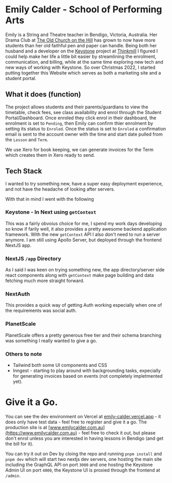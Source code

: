 # Emily Calder - School of Performing Arts

Emily is a String and Theatre teacher in Bendigo, Victoria, Australia. Her Drama Club at [The Old Church on the Hill](https://www.theoldchurch.org.au) has grown to now have more students than her old faithful pen and paper can handle. Being both her husband and a developer on the [Keystone](https://www.keystonejs.com) project at [Thinkmill](https://www.thinkmill.com.au) I figured I could help make her life a little bit easier by streamlining the enrolment, communication, and billing, while at the same time exploring new tech and new ways of working with Keystone. So over Christmas 2022, I started putting together this Website which serves as both a marketing site and a student portal.

## What it does (function)

The project allows students and their parents/guardians to view the timetable, check fees, see class availability and enrol through the Student Portal/Dashboard. Once enroled they click enrol in their dashboard, the enrolment is set to `Pending`, then Emily can confirm thier enrolment by setting its status to `Enroled`. Once the status is set to `Enroled` a confirmation email is sent to the account owner with the time and start date pulled from the `Lesson` and `Term`.

We use Xero for book keeping, we can generate invoices for the Term which creates them in Xero ready to send.

## Tech Stack

I wanted to try something new, have a super easy deployment experience, and not have the headache of looking after servers.

With that in mind I went with the following

### Keystone - In Next using `getContext`

This was a fairly obvoius choice for me, I spend my work days developing so know if farily well, it also provides a pretty awesome backend application framework. With the new `getContext` API I also don't need to run a server anymore. I am still using Apollo Server, but deployed through the frontend NextJS app.

### NextJS `/app` Directory

As I said I was keen on trying something new, the app directory/server side react components along with `getContext` make page building and data fetching much more straight forward.

### NextAuth

This provides a quick way of getting Auth working especially when one of the requirements was social auth.

### PlanetScale

PlanetScale offers a pretty generous free tier and their schema branching was something I really wanted to give a go.

### Others to note

- Tailwind both some UI components and CSS
- Inngest - starting to play around with backgrounding tasks, expecially for generating invoices based on events (not completely impletmented yet).

# Give it a Go.

You can see the dev environment on Vercel at [emily-calder.vercel.app](https://emily-calder.vercel.app) - it does only have test data - feel free to register and give it a go. The production site is at [www.emilycalder.com.au](https://www.emilycalder.com.au) - feel free to check it out, but please don't enrol unless you are interested in having lessons in Bendigo (and get the bill for it).

You can try it out on Dev by cloing the repo and running `pnpm install` and `pnpm dev` which will start two nextjs dev servers, one hosting the main site including the GraphQL API on port `3000` and one hosting the Keystone Admin UI on port `4000`, the Keystone UI is proxied through the frontend at `/admin`.

